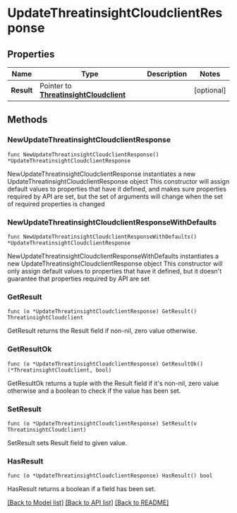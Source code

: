 # UpdateThreatinsightCloudclientResponse

## Properties

Name | Type | Description | Notes
------------ | ------------- | ------------- | -------------
**Result** | Pointer to [**ThreatinsightCloudclient**](ThreatinsightCloudclient.md) |  | [optional] 

## Methods

### NewUpdateThreatinsightCloudclientResponse

`func NewUpdateThreatinsightCloudclientResponse() *UpdateThreatinsightCloudclientResponse`

NewUpdateThreatinsightCloudclientResponse instantiates a new UpdateThreatinsightCloudclientResponse object
This constructor will assign default values to properties that have it defined,
and makes sure properties required by API are set, but the set of arguments
will change when the set of required properties is changed

### NewUpdateThreatinsightCloudclientResponseWithDefaults

`func NewUpdateThreatinsightCloudclientResponseWithDefaults() *UpdateThreatinsightCloudclientResponse`

NewUpdateThreatinsightCloudclientResponseWithDefaults instantiates a new UpdateThreatinsightCloudclientResponse object
This constructor will only assign default values to properties that have it defined,
but it doesn't guarantee that properties required by API are set

### GetResult

`func (o *UpdateThreatinsightCloudclientResponse) GetResult() ThreatinsightCloudclient`

GetResult returns the Result field if non-nil, zero value otherwise.

### GetResultOk

`func (o *UpdateThreatinsightCloudclientResponse) GetResultOk() (*ThreatinsightCloudclient, bool)`

GetResultOk returns a tuple with the Result field if it's non-nil, zero value otherwise
and a boolean to check if the value has been set.

### SetResult

`func (o *UpdateThreatinsightCloudclientResponse) SetResult(v ThreatinsightCloudclient)`

SetResult sets Result field to given value.

### HasResult

`func (o *UpdateThreatinsightCloudclientResponse) HasResult() bool`

HasResult returns a boolean if a field has been set.


[[Back to Model list]](../README.md#documentation-for-models) [[Back to API list]](../README.md#documentation-for-api-endpoints) [[Back to README]](../README.md)


